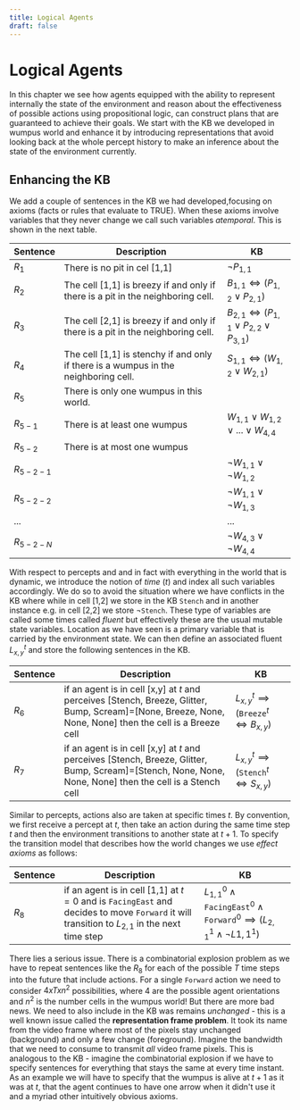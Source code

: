 ```yaml
---
title: Logical Agents
draft: false
---
```


# Logical Agents

In this chapter we see how agents equipped with the ability to represent internally the state of the environment and reason about the effectiveness of possible actions using propositional logic, can construct plans that are guaranteed to achieve their goals. We start with the KB we developed in wumpus world and enhance it by introducing representations that avoid looking back at the whole percept history to make an inference about the state of the environment currently. 

## Enhancing the KB

We add a couple of sentences in the KB we had developed,focusing on axioms (facts or rules that evaluate to TRUE). When these axioms involve variables that they never change we call such variables _atemporal_. This is shown in the next table.

| Sentence | Description | KB |
| --- | --- | --- | 
| $R_1$ | There is no pit in cel [1,1] | $\neg P_{1,1}$ |
| $R_2$ | The cell [1,1] is breezy if and only if there is a pit in the neighboring cell. | $B_{1,1} ⇔ (P_{1,2} \lor P_{2,1})$ | 
| $R_3$ | The cell [2,1] is breezy if and only if there is a pit in the neighboring cell. | $B_{2,1} ⇔ (P_{1,1} \lor P_{2,2} \lor P_{3,1})$ |
| $R_4$ | The cell [1,1] is stenchy if and only if there is a wumpus in the neighboring cell. | $S_{1,1} ⇔ (W_{1,2} \lor W_{2,1})$ | 
| $R_5$ | There is only one wumpus in this world. | | 
| $R_{5-1}$ | There is at least one wumpus | $W_{1,1} \lor W_{1,2} \lor ... \lor W_{4,4}$  |
| $R_{5-2}$ | There is at most one wumpus | | 
| $R_{5-2-1}$ | | $\neg W_{1,1} \lor \neg W_{1,2}$ | 
| $R_{5-2-2}$ |  | $\neg W_{1,1} \lor \neg W_{1,3}$ | 
| ... |  | ... | 
| $R_{5-2-N}$|  | $\neg W_{4,3} \lor \neg W_{4,4}$ |


With respect to percepts and and in fact with everything in the world that is dynamic, we introduce the notion of _time_ ($t$) and index all such variables accordingly. We do so to avoid the situation where we have conflicts in the KB where while in cell [1,2] we store in the KB $\mathtt{Stench}$ and in another instance e.g. in cell [2,2] we store $\neg \mathtt{Stench}$. These type of variables are called some times called _fluent_ but effectively these are the usual mutable state variables. Location as we have seen is a primary variable that is carried by the environment state. We can then define an associated fluent $L_{x,y}^t$ and store the following sentences in the KB. 

| Sentence | Description | KB |
| --- | --- | --- | 
| $R_6$ | if an agent is in cell [x,y] at $t$ and perceives [Stench, Breeze, Glitter, Bump, Scream]=[None, Breeze, None, None, None] then the cell is a Breeze cell | $L_{x,y}^t \implies (\mathtt{Breeze}^t ⇔ B_{x,y})$ | 
| $R_7$ | if an agent is in cell [x,y] at $t$ and perceives [Stench, Breeze, Glitter, Bump, Scream]=[Stench, None, None, None, None] then the cell is a Stench cell | $L_{x,y}^t \implies (\mathtt{Stench}^t ⇔ S_{x,y})$ | 

Similar to percepts, actions also are taken at specific times $t$. By convention, we first receive a percept at $t$, then take an action during the same time step $t$ and then the environment transitions to another state at $t+1$. To specify the transition model that describes how the world changes we use _effect axioms_ as follows:

| Sentence | Description | KB |
| --- | --- | --- | 
| $R_8$ | if an agent is in cell [1,1] at $t=0$ and is $\mathtt{FacingEast}$ and decides to move $\mathtt{Forward}$ it will transition to $L_{2,1}$ in the next time step | $L_{1,1}^0 \land \mathtt{FacingEast}^0 \land \mathtt{Forward}^0 \implies (L_{2,1}^1 \land \neg L{1,1}^1)$ | 

There lies a serious issue. There is a combinatorial explosion problem as we have to repeat sentences like the $R_8$ for each of the possible $T$ time steps into the future that include actions. For a single $\mathtt{Forward}$ action we need to consider $4 x T x n^2$ possibilities, where 4 are the possible agent orientations and $n^2$ is the number cells in the wumpus world! But there are more bad news. We need to also include in the KB was remains _unchanged_ - this is a well known issue called the **representation frame problem**. It took its name from the video frame where most of the pixels stay unchanged (background) and only a few change (foreground). Imagine the bandwidth that we need to consume to transmit _all_ video frame pixels.  This is analogous to the KB - imagine the combinatorial explosion if we have to specify sentences for everything that stays the same at every time instant. As an example we will have to specify that the wumpus is alive at $t+1$ as it was at $t$, that the agent continues to have one arrow when it didn't use it and a myriad other intuitively obvious axioms. 

